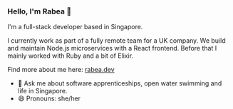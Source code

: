 ### Hello, I'm Rabea 👋

I'm a full-stack developer based in Singapore.

I currently work as part of a fully remote team for a UK company. We build and maintain Node.js microservices with a React frontend. Before that I mainly worked with Ruby and a bit of Elixir.

Find more about me here: [rabea.dev](https://rabea.dev)

- 💬  Ask me about software apprenticeships, open water swimming and life in Singapore.
- 😄  Pronouns: she/her
